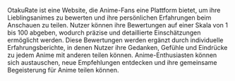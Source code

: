 OtakuRate ist eine Website, die Anime-Fans eine Plattform bietet, um ihre Lieblingsanimes zu bewerten und ihre persönlichen Erfahrungen beim Anschauen zu teilen.
Nutzer können ihre Bewertungen auf einer Skala von 1 bis 100 abgeben, wodurch präzise und detaillierte Einschätzungen ermöglicht werden.
Diese Bewertungen werden ergänzt durch individuelle Erfahrungsberichte, in denen Nutzer ihre Gedanken, Gefühle und Eindrücke zu jedem Anime mit anderen teilen können.
Anime-Enthusiasten können sich austauschen, neue Empfehlungen entdecken und ihre gemeinsame Begeisterung für Anime teilen können.
